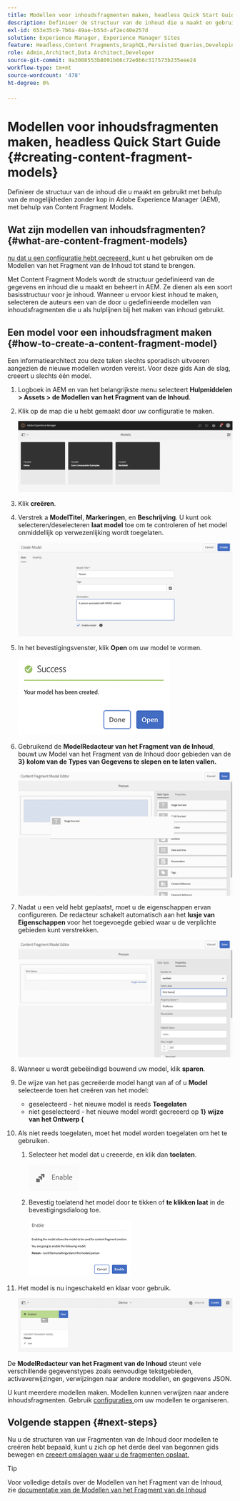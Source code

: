```yaml
---
title: Modellen voor inhoudsfragmenten maken, headless Quick Start Guide
description: Definieer de structuur van de inhoud die u maakt en gebruikt met behulp van de mogelijkheden zonder kop in Adobe Experience Manager (AEM), met behulp van Content Fragment Models.
exl-id: 653e35c9-7b6a-49ae-b55d-af2ec40e257d
solution: Experience Manager, Experience Manager Sites
feature: Headless,Content Fragments,GraphQL,Persisted Queries,Developing
role: Admin,Architect,Data Architect,Developer
source-git-commit: 9a3008553b8091b66c72e0b6c317573b235eee24
workflow-type: tm+mt
source-wordcount: '478'
ht-degree: 0%

---
```


# Modellen voor inhoudsfragmenten maken, headless Quick Start Guide {#creating-content-fragment-models}

Definieer de structuur van de inhoud die u maakt en gebruikt met behulp van de mogelijkheden zonder kop in Adobe Experience Manager (AEM), met behulp van Content Fragment Models.

## Wat zijn modellen van inhoudsfragmenten? {#what-are-content-fragment-models}

[ nu dat u een configuratie hebt gecreeerd, ](create-configuration.md) kunt u het gebruiken om de Modellen van het Fragment van de Inhoud tot stand te brengen.

Met Content Fragment Models wordt de structuur gedefinieerd van de gegevens en inhoud die u maakt en beheert in AEM. Ze dienen als een soort basisstructuur voor je inhoud. Wanneer u ervoor kiest inhoud te maken, selecteren de auteurs een van de door u gedefinieerde modellen van inhoudsfragmenten die u als hulplijnen bij het maken van inhoud gebruikt.

## Een model voor een inhoudsfragment maken {#how-to-create-a-content-fragment-model}

Een informatiearchitect zou deze taken slechts sporadisch uitvoeren aangezien de nieuwe modellen worden vereist. Voor deze gids Aan de slag, creeert u slechts één model.

1. Logboek in AEM en van het belangrijkste menu selecteert **Hulpmiddelen > Assets > de Modellen van het Fragment van de Inhoud**.
1. Klik op de map die u hebt gemaakt door uw configuratie te maken.

   ![ de modellenomslag ](assets/models-folder.png)
1. Klik **creëren**.
1. Verstrek a **ModelTitel**, **Markeringen**, en **Beschrijving**. U kunt ook selecteren/deselecteren **laat model** toe om te controleren of het model onmiddellijk op verwezenlijking wordt toegelaten.

   ![ creeer een model ](assets/models-create.png)
1. In het bevestigingsvenster, klik **Open** om uw model te vormen.

   ![ Bevestigingsvenster ](assets/models-confirmation.png)
1. Gebruikend de **ModelRedacteur van het Fragment van de Inhoud**, bouwt uw Model van het Fragment van de Inhoud door gebieden van de **3&rbrace; kolom van de Types van Gegevens te slepen en te laten vallen.**

   ![ belemmering en dalingsgebieden ](assets/models-drag-and-drop.png)

1. Nadat u een veld hebt geplaatst, moet u de eigenschappen ervan configureren. De redacteur schakelt automatisch aan het **lusje van Eigenschappen** voor het toegevoegde gebied waar u de verplichte gebieden kunt verstrekken.

   ![ vorm eigenschappen ](assets/models-configure-properties.png)
1. Wanneer u wordt gebeëindigd bouwend uw model, klik **sparen**.

1. De wijze van het pas gecreëerde model hangt van af of u **Model** selecteerde toen het creëren van het model:
   * geselecteerd - het nieuwe model is reeds **Toegelaten**
   * niet geselecteerd - het nieuwe model wordt gecreeerd op **1&rbrace; wijze van het Ontwerp &lbrace;**

1. Als niet reeds toegelaten, moet het model **&#x200B;**&#x200B;worden toegelaten om het te gebruiken.
   1. Selecteer het model dat u creeerde, en klik dan **toelaten**.

      ![ toelatend het model ](assets/models-enable.png)
   1. Bevestig toelatend het model door te tikken of **te klikken laat** in de bevestigingsdialoog toe.

      ![ toelatend bevestigingsdialoog ](assets/models-enabling.png)
1. Het model is nu ingeschakeld en klaar voor gebruik.

   ![ toegelaten Model ](assets/models-enabled.png)

De **ModelRedacteur van het Fragment van de Inhoud** steunt vele verschillende gegevenstypes zoals eenvoudige tekstgebieden, activaverwijzingen, verwijzingen naar andere modellen, en gegevens JSON.

U kunt meerdere modellen maken. Modellen kunnen verwijzen naar andere inhoudsfragmenten. Gebruik [ configuraties ](create-configuration.md) om uw modellen te organiseren.

## Volgende stappen {#next-steps}

Nu u de structuren van uw Fragmenten van de Inhoud door modellen te creëren hebt bepaald, kunt u zich op het derde deel van begonnen gids bewegen en [ creeert omslagen waar u de fragmenten opslaat.](create-assets-folder.md)

>[!TIP]
>
>Voor volledige details over de Modellen van het Fragment van de Inhoud, zie [ documentatie van de Modellen van het Fragment van de Inhoud ](/help/assets/content-fragments/content-fragments-models.md)
